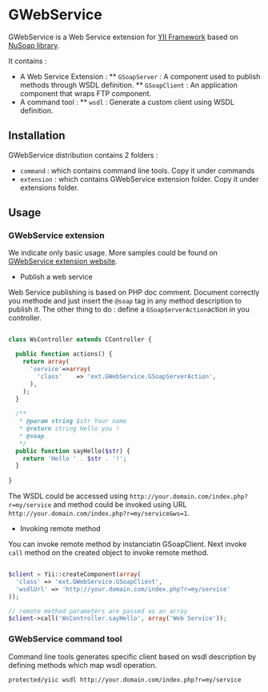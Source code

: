 # GWebService

GWebService is a Web Service extension for [YII Framework](http://www.yiiframework.com) based on [NuSoap library](http://sourceforge.net/projects/nusoap/).

It contains :

* A Web Service Extension :
** `GSoapServer` : A component used to publish methods through WSDL definition.
** `GSoapClient` : An application component that wraps FTP component.
* A command tool :
** `wsdl` : Generate a custom client using WSDL definition.


## Installation

GWebService distribution contains 2 folders : 

* `command` : which contains command line tools. Copy it under commands
* `extension` : which contains GWebService extension folder. Copy it under extensions folder.

## Usage

### GWebService extension

We indicate only basic usage. More samples could be found on [GWebService extension website](http://yii.guenot.info/index.php?r=gws). 

* Publish a web service 

Web Service publishing is based on PHP doc comment. Document correctly you methode and just insert the `@soap` tag in any method description to publish it.
The other thing to do : define a `GSoapServerAction`action in you controller.

```php

class WsController extends CController {

  public function actions() {
    return array(
      'service'=>array(
        'class'    => 'ext.GWebService.GSoapServerAction',
      ),
    );
  }
  
  /**
   * @param string $str Your name
   * @return string Hello you !
   * @soap
   */
  public function sayHello($str) {
    return 'Hello ' . $str . '!';
  }
  
}

```

The WSDL could be accessed using `http://your.domain.com/index.php?r=my/service` and method could be invoked using URL `http://your.domain.com/index.php?r=my/service&ws=1`.

* Invoking remote method 

You can invoke remote method by instanciatin GSoapClient. Next invoke `call` method on the created object to invoke remote method.

```php

$client = Yii::createComponent(array(
  'class' => 'ext.GWebService.GSoapClient',
  'wsdlUrl' => 'http://your.domain.com/index.php?r=my/service'
));

// remote method parameters are passed as an array
$client->call('WsController.sayHello', array('Web Service'));

```

### GWebService command tool

Command line tools generates specific client based on wsdl description by defining methods which map wsdl operation.

```shell
protected/yiic wsdl http://your.domain.com/index.php?r=my/service
```





